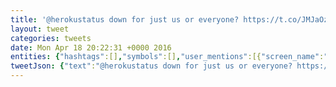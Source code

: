 ```yaml
---
title: '@herokustatus down for just us or everyone? https://t.co/JMJaOztQFE'
layout: tweet
categories: tweets
date: Mon Apr 18 20:22:31 +0000 2016
entities: {"hashtags":[],"symbols":[],"user_mentions":[{"screen_name":"herokustatus","name":"Heroku Status","id":101876272,"id_str":"101876272","indices":[0,13]}],"urls":[{"url":"https://t.co/JMJaOztQFE","expanded_url":"http://take.ms/YQAH0","display_url":"take.ms/YQAH0","indices":[44,67]}]}
tweetJson: {"text":"@herokustatus down for just us or everyone? https://t.co/JMJaOztQFE"}
---
```

